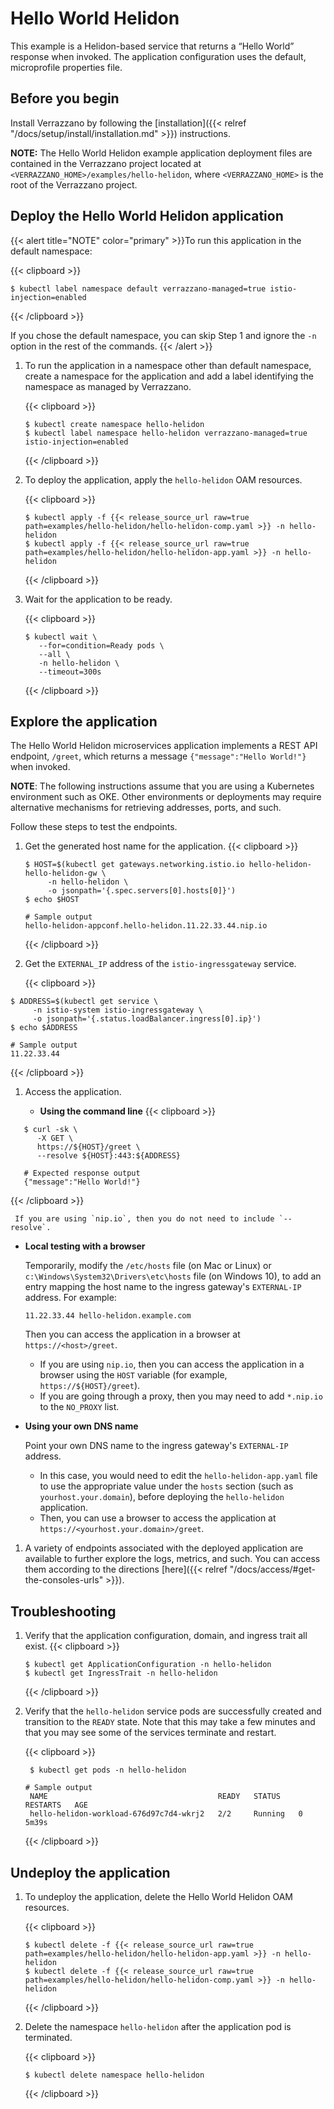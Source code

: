 
# Hello World Helidon

This example is a Helidon-based service that returns a “Hello World” response when invoked. The application configuration uses the default, microprofile properties file.

## Before you begin

Install Verrazzano by following the [installation]({{< relref "/docs/setup/install/installation.md" >}}) instructions.

**NOTE:** The Hello World Helidon example application deployment files are contained in the Verrazzano project located at `<VERRAZZANO_HOME>/examples/hello-helidon`, where `<VERRAZZANO_HOME>` is the root of the Verrazzano project.

## Deploy the Hello World Helidon application

{{< alert title="NOTE" color="primary" >}}To run this application in the default namespace:

   {{< clipboard >}}
   <div class="highlight">

   ```
   $ kubectl label namespace default verrazzano-managed=true istio-injection=enabled
   ```
   </div>
   {{< /clipboard >}}

   If you chose the default namespace, you can skip Step 1 and ignore the `-n` option in the rest of the commands.
{{< /alert >}}

1. To run the application in a namespace other than default namespace, create a namespace for the application and add a label identifying the namespace as managed by Verrazzano.

   {{< clipboard >}}
   <div class="highlight">

   ```
   $ kubectl create namespace hello-helidon
   $ kubectl label namespace hello-helidon verrazzano-managed=true istio-injection=enabled
   ```

   </div>
   {{< /clipboard >}}

1. To deploy the application, apply the `hello-helidon` OAM resources.

   {{< clipboard >}}
   <div class="highlight">

   ```
   $ kubectl apply -f {{< release_source_url raw=true path=examples/hello-helidon/hello-helidon-comp.yaml >}} -n hello-helidon
   $ kubectl apply -f {{< release_source_url raw=true path=examples/hello-helidon/hello-helidon-app.yaml >}} -n hello-helidon
   ```

   </div>
   {{< /clipboard >}}

1. Wait for the application to be ready.

   {{< clipboard >}}
   <div class="highlight">

   ```
   $ kubectl wait \
      --for=condition=Ready pods \
      --all \
      -n hello-helidon \
      --timeout=300s
   ```

   </div>
   {{< /clipboard >}}

## Explore the application

The Hello World Helidon microservices application implements a REST API endpoint, `/greet`, which returns a message `{"message":"Hello World!"}` when invoked.

**NOTE**:  The following instructions assume that you are using a Kubernetes
environment such as OKE.  Other environments or deployments may require alternative mechanisms for retrieving addresses,
ports, and such.

Follow these steps to test the endpoints.

1. Get the generated host name for the application.
   {{< clipboard >}}
   <div class="highlight">

   ```
   $ HOST=$(kubectl get gateways.networking.istio.io hello-helidon-hello-helidon-gw \
        -n hello-helidon \
        -o jsonpath='{.spec.servers[0].hosts[0]}')
   $ echo $HOST

   # Sample output
   hello-helidon-appconf.hello-helidon.11.22.33.44.nip.io
   ```

   </div>
   {{< /clipboard >}}

1. Get the `EXTERNAL_IP` address of the `istio-ingressgateway` service.

   {{< clipboard >}}
  <div class="highlight">

   ```
   $ ADDRESS=$(kubectl get service \
        -n istio-system istio-ingressgateway \
        -o jsonpath='{.status.loadBalancer.ingress[0].ip}')
   $ echo $ADDRESS

   # Sample output
   11.22.33.44
   ```
   </div>
   {{< /clipboard >}}  

1. Access the application.

   * **Using the command line**
{{< clipboard >}}
<div class="highlight">

  ```
     $ curl -sk \
        -X GET \
        https://${HOST}/greet \
        --resolve ${HOST}:443:${ADDRESS}

     # Expected response output
     {"message":"Hello World!"}
  ```

</div>
{{< /clipboard >}}


     If you are using `nip.io`, then you do not need to include `--resolve`.
   * **Local testing with a browser**

     Temporarily, modify the `/etc/hosts` file (on Mac or Linux)
     or `c:\Windows\System32\Drivers\etc\hosts` file (on Windows 10),
     to add an entry mapping the host name to the ingress gateway's `EXTERNAL-IP` address.
     For example:
     ```
     11.22.33.44 hello-helidon.example.com
     ```
     Then you can access the application in a browser at `https://<host>/greet`.

     - If you are using `nip.io`, then you can access the application in a browser using the `HOST` variable (for example, `https://${HOST}/greet`).  
     - If you are going through a proxy, then you may need to add `*.nip.io` to the `NO_PROXY` list.

   * **Using your own DNS name**

     Point your own DNS name to the ingress gateway's `EXTERNAL-IP` address.
     * In this case, you would need to edit the `hello-helidon-app.yaml` file
       to use the appropriate value under the `hosts` section (such as `yourhost.your.domain`),
       before deploying the `hello-helidon` application.
     * Then, you can use a browser to access the application at `https://<yourhost.your.domain>/greet`.     

1. A variety of endpoints associated with the deployed application are available to further explore the logs, metrics, and such.
You can access them according to the directions [here]({{< relref "/docs/access/#get-the-consoles-urls" >}}).  


## Troubleshooting

1. Verify that the application configuration, domain, and ingress trait all exist.
   {{< clipboard >}}
   <div class="highlight">

   ```
   $ kubectl get ApplicationConfiguration -n hello-helidon
   $ kubectl get IngressTrait -n hello-helidon
   ```

   </div>
   {{< /clipboard >}}  

1. Verify that the `hello-helidon` service pods are successfully created and transition to the `READY` state.
   Note that this may take a few minutes and that you may see some of the services terminate and restart.

   {{< clipboard >}}
   <div class="highlight">

   ```
    $ kubectl get pods -n hello-helidon

   # Sample output
    NAME                                      READY   STATUS    RESTARTS   AGE
    hello-helidon-workload-676d97c7d4-wkrj2   2/2     Running   0          5m39s
   ```

   </div>
   {{< /clipboard >}}

## Undeploy the application

1. To undeploy the application, delete the Hello World Helidon OAM resources.

   {{< clipboard >}}
   <div class="highlight">

   ```
   $ kubectl delete -f {{< release_source_url raw=true path=examples/hello-helidon/hello-helidon-app.yaml >}} -n hello-helidon
   $ kubectl delete -f {{< release_source_url raw=true path=examples/hello-helidon/hello-helidon-comp.yaml >}} -n hello-helidon
   ```
   </div>
   {{< /clipboard >}}

1. Delete the namespace `hello-helidon` after the application pod is terminated.


   {{< clipboard >}}
   <div class="highlight">

   ```
   $ kubectl delete namespace hello-helidon
   ```
   </div>
   {{< /clipboard >}}
